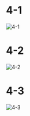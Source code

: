 # 4-1
![4-1](https://user-images.githubusercontent.com/105068708/210248458-2db4fc90-514b-4691-8ffc-de5619a5875c.png)

# 4-2
![4-2](https://user-images.githubusercontent.com/105068708/210248485-20c7eaa1-5cd9-4b31-a334-9f5e99ed5f44.png)

# 4-3
![4-3](https://user-images.githubusercontent.com/105068708/210248494-3c4bcfb4-ee8d-4879-8860-9e0b15ff258e.png)
